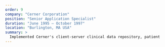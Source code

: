```yaml
---
order: 9
company: "Cerner Corporation"
position: "Senior Application Specialist"
duration: "June 1995 – October 1997"
location: "Burlington, MA USA"
summary: >
  Implemented Cerner's client-server clinical data repository, patient registration system and pharmacy information system at a multiple campus acute care and teaching hospital system in Ontario. Led a client team through product design and build classes, current state analysis, process improvement workshops and benefits realization seminars.
---
```

